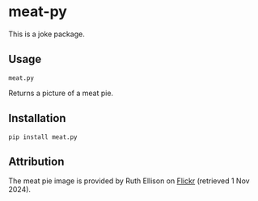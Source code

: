 # meat-py

This is a joke package.

## Usage

```
meat.py
```

Returns a picture of a meat pie.

## Installation

```
pip install meat.py
```

## Attribution

The meat pie image is provided by Ruth Ellison on [Flickr](https://www.flickr.com/photos/laruth/411188854) (retrieved 1 Nov 2024).